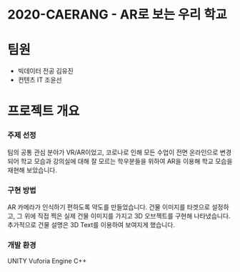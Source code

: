 # 2020-CAERANG - AR로 보는 우리 학교 
# 팀원 
+ 빅데이터 전공 김유진
+ 컨텐츠 IT 조윤선

# 프로젝트 개요 
### 주제 선정
팀의 공통 관심 분야가 VR/AR이었고, 코로나로 인해 모든 수업이 전면 온라인으로 변경되어 학교 모습과 강의실에 대해 잘 모르는 학우분들을 위하여 AR을 이용해 학교 모습을 재현해 보았습니다. 

### 구현 방법
AR 카메라가 인식하기 편하도록 약도를 만들었습니다. 건물 이미지를 타겟으로 설정하고, 그 위에 직접 찍은 실제 건물 이미지를 가지고 3D 오브젝트를 구현해 나타냈습니다.  
추가적으로 건물 설명은 3D Text를 이용하여 보여지게 했습니다. 

### 개발 환경 
UNITY 
Vuforia Engine
C++



